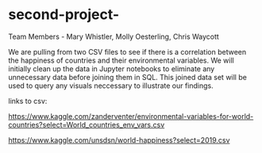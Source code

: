 # second-project-

Team Members - Mary Whistler, Molly Oesterling, Chris Waycott

We are pulling from two CSV files to see if there is a correlation between the happiness of countries and their environmental variables. We will initially clean up the data in Jupyter notebooks to eliminate any unnecessary data before joining them in SQL. This joined data set will be used to query any visuals neccessary to illustrate our findings. 

links to csv: 

https://www.kaggle.com/zanderventer/environmental-variables-for-world-countries?select=World_countries_env_vars.csv

https://www.kaggle.com/unsdsn/world-happiness?select=2019.csv
